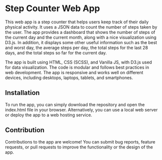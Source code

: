 # Step Counter Web App

This web app is a step counter that helps users keep track of their daily physical activity.
It uses a JSON data to count the number of steps taken by the user.
The app provides a dashboard that shows the number of steps of the current day and the current month, along with a nice visualization using D3.js.
In addition, it displays some other useful information such as the best and worst day,
the average steps per day, the total steps for the last 28 days, and the total steps so far for the current day.

The app is built using HTML, CSS (SCSS), and Vanilla JS, with D3.js used for data visualization.
The code is modular and follows best practices in web development.
The app is responsive and works well on different devices, including desktops, laptops, tablets, and smartphones.

## Installation
To run the app, you can simply download the repository and open the index.html file in your browser.
Alternatively, you can use a local web server or deploy the app to a web hosting service.

## Contribution
Contributions to the app are welcome! You can submit bug reports, feature requests, or pull requests to improve the functionality
or the design of the app.
